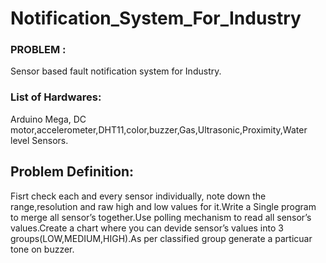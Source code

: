 # Notification_System_For_Industry

### PROBLEM : 
Sensor based fault notification system for Industry.
### List of Hardwares: 
Arduino Mega, DC motor,accelerometer,DHT11,color,buzzer,Gas,Ultrasonic,Proximity,Water level Sensors.

## Problem Definition:
Fisrt check each and every sensor individually, note down the range,resolution and raw high and low values for it.Write a Single program to merge all sensor’s together.Use polling mechanism to read all sensor’s values.Create a chart where you can devide sensor’s values into 3 groups(LOW,MEDIUM,HIGH).As per classified group generate a particuar tone on buzzer.


